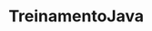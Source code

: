 # TreinamentoJava
<p align="center">
  <a href="https://encrypted-tbn0.gstatic.com/images?q=tbn:ANd9GcS0tXqXOYifKEOmJO3-i_0nMDqS_hWVVoye1Q&usqp=CAU" /></a>
</p>

<p align="center">
  <a href="https://encrypted-tbn0.gstatic.com/images?q=tbn:ANd9GcS0tXqXOYifKEOmJO3-i_0nMDqS_hWVVoye1Q&usqp=CAU" /></a>
</p>

[circleci-image]: https://img.shields.io/circleci/build/github/nestjs/nest/master?token=abc123def456
[circleci-url]: https://circleci.com/gh/nestjs/nest

